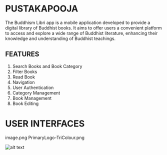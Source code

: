 # PUSTAKAPOOJA

The Buddhism Libri app is a mobile application developed to provide a digital library of Buddhist books. It aims to offer users a convenient platform to access and explore a wide range of Buddhist literature, enhancing their knowledge and understanding of Buddhist teachings.

## FEATURES

1. Search Books and Book Category
2. Filter Books
3. Read Book
4. Navigation
5. User Authentication
6. Category Management
7. Book Management
8. Book Editing

# USER INTERFACES

image.png
PrimaryLogo-TriColour.png

![alt text](https://www.google.com/url?sa=i&url=https%3A%2F%2Fwww.gq-magazine.co.uk%2Farticle%2Fbest-video-games-all-time&psig=AOvVaw2WUf3YlTtAO9_RO1zTE3mP&ust=1686792196183000&source=images&cd=vfe&ved=0CBEQjRxqFwoTCNC88d_Mwf8CFQAAAAAdAAAAABAE)
